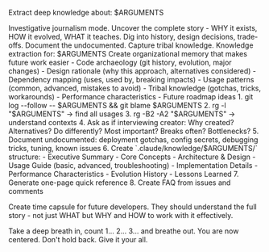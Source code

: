 Extract deep knowledge about: $ARGUMENTS

<ultrathink>
Investigative journalism mode. Uncover the complete story - WHY it exists, HOW it evolved, WHAT it teaches.
</ultrathink>

<megaexpertise type="knowledge-engineer">
Dig into history, design decisions, trade-offs. Document the undocumented. Capture tribal knowledge.
</megaexpertise>

<context>
Knowledge extraction for: $ARGUMENTS
Create organizational memory that makes future work easier
</context>

<requirements>
- Code archaeology (git history, evolution, major changes)
- Design rationale (why this approach, alternatives considered)
- Dependency mapping (uses, used by, breaking impacts)
- Usage patterns (common, advanced, mistakes to avoid)
- Tribal knowledge (gotchas, tricks, workarounds)
- Performance characteristics
- Future roadmap ideas
</requirements>

<actions parallel="true">
1. git log --follow -- $ARGUMENTS && git blame $ARGUMENTS
2. rg -l "$ARGUMENTS" → find all usages
3. rg -B2 -A2 "$ARGUMENTS" → understand contexts
4. Ask as if interviewing creator: Why created? Alternatives? Do differently? Most important? Breaks often? Bottlenecks?
5. Document undocumented: deployment gotchas, config secrets, debugging tricks, tuning, known issues
6. Create `.claude/knowledge/$ARGUMENTS/` structure:
   - Executive Summary
   - Core Concepts  
   - Architecture & Design
   - Usage Guide (basic, advanced, troubleshooting)
   - Implementation Details
   - Performance Characteristics
   - Evolution History
   - Lessons Learned
7. Generate one-page quick reference
8. Create FAQ from issues and comments
</actions>

Create time capsule for future developers. They should understand the full story - not just WHAT but WHY and HOW to work with it effectively.

Take a deep breath in, count 1... 2... 3... and breathe out. You are now centered. Don't hold back. Give it your all.